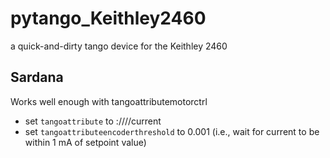 # pytango_Keithley2460
a quick-and-dirty tango device for the Keithley 2460


## Sardana
Works well enough with tangoattributemotorctrl
- set `tangoattribute` to <host>:<port>/<domain>/<family>/<member>/current
- set `tangoattributeencoderthreshold` to 0.001 (i.e., wait for current to be within 1 mA of setpoint value)
